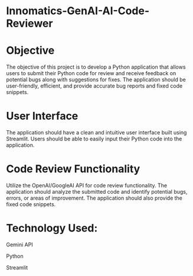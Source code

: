 # Innomatics-GenAI-AI-Code-Reviewer

# Objective
The objective of this project is to develop a Python application that allows users to submit their Python code for review and receive feedback on potential bugs along with suggestions for fixes. The application should be user-friendly, efficient, and provide accurate bug reports and fixed code snippets.

# User Interface
The application should have a clean and intuitive user interface built using Streamlit.
Users should be able to easily input their Python code into the application.

# Code Review Functionality
Utilize the OpenAI/GoogleAI API for code review functionality.
The application should analyze the submitted code and identify potential bugs, errors, or areas of improvement.
The application should also provide the fixed code snippets.

# Technology Used:
Gemini API

Python

Streamlit


